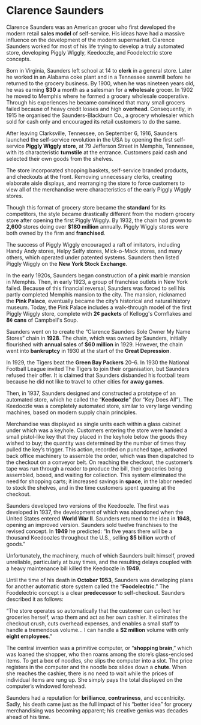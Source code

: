 # Clarence Saunders

Clarence Saunders was an American grocer who first developed the modern retail **sales model** of self-service. His ideas have had a massive influence on the development of the modern supermarket. Clarence Saunders worked for most of his life trying to develop a truly automated store, developing Piggly Wiggly, Keedoozle, and Foodelectric store concepts.

Born in Virginia, Saunders left school at 14 to **clerk** in a general store. Later he worked in an Alabama coke plant and in a Tennessee sawmill before he returned to the grocery business. By 1900, when he was nineteen years old, he was earning **$30** a month as a salesman for a **wholesale** grocer. In 1902 he moved to Memphis where he formed a grocery wholesale cooperative. Through his experiences he became convinced that many small grocers failed because of heavy credit losses and high **overhead**. Consequently, in 1915 he organised the Saunders-Blackburn Co., a grocery wholesaler which sold for cash only and encouraged its retail customers to do the same.

After leaving Clarksville, Tennessee, on September 6, 1916, Saunders launched the self-service revolution in the USA by opening the first self-service **Piggly Wiggly store**, at 79 Jefferson Street in Memphis, Tennessee, with its characteristic **turnstile** at the entrance. Customers paid cash and selected their own goods from the shelves.

The store incorporated shopping baskets, self-service branded products, and checkouts at the front. Removing unnecessary clerks, creating elaborate aisle displays, and rearranging the store to force customers to view all of the merchandise were characteristics of the early Piggly Wiggly stores.

Though this format of grocery store became the **standard** for its competitors, the style became drastically different from the modern grocery store after opening the first Piggly Wiggly. By 1932, the chain had grown to **2,600** stores doing over **$180 million** annually. Piggly Wiggly stores were both owned by the firm and **franchised**.

The success of Piggly Wiggly encouraged a raft of imitators, including Handy Andy stores, Helpy Selfy stores, Mick-o-Mack stores, and many others, which operated under patented systems. Saunders then listed Piggly Wiggly on the **New York Stock Exchange**.

In the early 1920s, Saunders began construction of a pink marble mansion in Memphis. Then, in early 1923, a group of franchise outlets in New York failed. Because of this financial reversal, Saunders was forced to sell his partly completed Memphis mansion to the city. The mansion, nicknamed the **Pink Palace**, eventually became the city’s historical and natural history museum. Today, the Pink Palace includes a walk-through model of the first Piggly Wiggly store, complete with **2¢ packets** of Kellogg's Cornflakes and **8¢ cans** of Campbell's Soup.

Saunders went on to create the “Clarence Saunders Sole Owner My Name Stores” chain in **1928**. The chain, which was owned by Saunders, initially flourished with **annual sales** of **$60 million** in 1929. However, the chain went into **bankruptcy** in 1930 at the start of the **Great Depression**.

In 1929, the Tigers beat the **Green Bay Packers** 20–6. In 1930 the National Football League invited The Tigers to join their organisation, but Saunders refused their offer. It is claimed that Saunders disbanded his football team because he did not like to travel to other cities for **away games**.

Then, in 1937, Saunders designed and constructed a prototype of an automated store, which he called the “**Keedoozle**” (for “Key Does All”). The Keedoozle was a completely automated store, similar to very large vending machines, based on modern supply chain principles.

Merchandise was displayed as single units each within a glass cabinet under which was a keyhole. Customers entering the store were handed a small pistol-like key that they placed in the keyhole below the goods they wished to buy; the quantity was determined by the number of times they pulled the key’s trigger. This action, recorded on punched tape, activated back office machinery to assemble the order, which was then dispatched to the checkout on a conveyor belt. On reaching the checkout, the customer’s tape was run through a reader to produce the bill, their groceries being assembled, boxed, and waiting for collection. This system eliminated the need for shopping carts; it increased savings in **space**, in the labor needed to stock the shelves, and in the time customers spent queuing at the checkout.

Saunders developed two versions of the Keedoozle. The first was developed in 1937, the development of which was abandoned when the United States entered **World War II**. Saunders returned to the idea in **1948**, opening an improved version. Saunders sold twelve franchises to the revised concept. In **1949** he predicted: “In five years there will be a thousand Keedoozles throughout the U.S., selling **$5 billion** worth of goods.”

Unfortunately, the machinery, much of which Saunders built himself, proved unreliable, particularly at busy times, and the resulting delays coupled with a heavy maintenance bill killed the Keedoozle in **1949**.

Until the time of his death in **October 1953**, Saunders was developing plans for another automatic store system called the “**Foodelectric**.” The Foodelectric concept is a clear **predecessor** to self-checkout. Saunders described it as follows:

“The store operates so automatically that the customer can collect her groceries herself, wrap them and act as her own cashier. It eliminates the checkout crush, cuts overhead expenses, and enables a small staff to handle a tremendous volume... I can handle a **$2 million** volume with only **eight employees**.”

The central invention was a primitive computer, or “**shopping brain**,” which was loaned the shopper, who then roams among the store’s glass-enclosed items. To get a box of noodles, she slips the computer into a slot. The price registers in the computer and the noodle box slides down a **chute**. When she reaches the cashier, there is no need to wait while the prices of individual items are rung up. She simply pays the total displayed on the computer’s windowed forehead.

Saunders had a reputation for **brilliance**, **contrariness**, and eccentricity. Sadly, his death came just as the full impact of his “better idea” for grocery merchandising was becoming apparent; his creative genius was decades ahead of his time.
